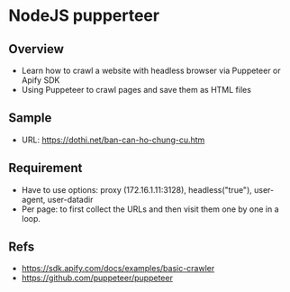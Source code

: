 # NodeJS pupperteer
## Overview

- Learn how to crawl a website with headless browser via Puppeteer or Apify SDK
- Using Puppeteer to crawl pages and save them as HTML files

## Sample

- URL: https://dothi.net/ban-can-ho-chung-cu.htm

## Requirement

- Have to use options: proxy (172.16.1.11:3128), headless("true"), user-agent, user-datadir
- Per page: to first collect the URLs and then visit them one by one in a loop.

## Refs

- https://sdk.apify.com/docs/examples/basic-crawler
- https://github.com/puppeteer/puppeteer

